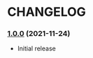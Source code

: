 CHANGELOG
=========

### [1.0.0](https://github.com/webeweb/gouv-api-library/tree/v1.0.0) (2021-11-24)

- Initial release
